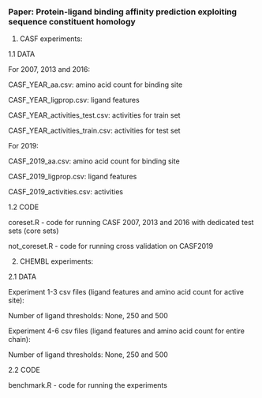 ### Paper: Protein-ligand binding affinity prediction exploiting sequence constituent homology

1. CASF experiments:

1.1 DATA 

For 2007, 2013 and 2016:

CASF_YEAR_aa.csv: amino acid count for binding site

CASF_YEAR_ligprop.csv: ligand features

CASF_YEAR_activities_test.csv: activities for train set

CASF_YEAR_activities_train.csv: activities for test set


For 2019:

CASF_2019_aa.csv: amino acid count for binding site

CASF_2019_ligprop.csv: ligand features

CASF_2019_activities.csv: activities

1.2 CODE

coreset.R - code for running CASF 2007, 2013 and 2016 with dedicated test sets (core sets)

not_coreset.R - code for running cross validation on CASF2019



2. CHEMBL experiments:

2.1 DATA

Experiment 1-3 csv files (ligand features and amino acid count for active site):

Number of ligand thresholds: None, 250 and 500

Experiment 4-6 csv files (ligand features and amino acid count for entire chain):

Number of ligand thresholds: None, 250 and 500

2.2 CODE

benchmark.R - code for running the experiments
